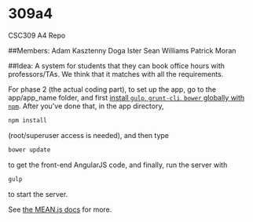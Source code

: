 # 309a4
CSC309 A4 Repo

##Members:
Adam Kasztenny
Doga Ister
Sean Williams
Patrick Moran

##Idea:
A system for students that they can book office hours with professors/TAs.
We think that it matches with all the requirements.

For phase 2 (the actual coding part), to set up the app, go to the app/app_name folder, and first [install ```gulp```,  ```grunt-cli```,  ```bower``` globally with ```npm```](http://meanjs.org/docs.html#getting-started). After you've done that, in the app directory, 
```bash
npm install
```

(root/superuser access is needed), and then type


```bash
bower update
```

to get the front-end AngularJS code, and finally, run the server with 

```bash
gulp
```
to start the server.

See [the MEAN.js docs](http://meanjs.org/docs.html) for more.
